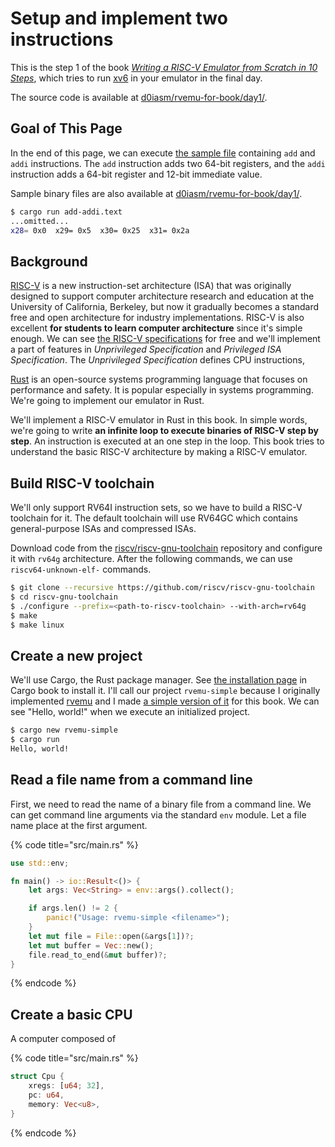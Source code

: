# Setup and implement two instructions

This is the step 1 of the book [_Writing a RISC-V Emulator from Scratch in 10 Steps_](./), which tries to run [xv6](https://github.com/mit-pdos/xv6-riscv) in your emulator in the final day.

The source code is available at [d0iasm/rvemu-for-book/day1/](https://github.com/d0iasm/rvemu-for-book/tree/master/day1).

## Goal of This Page

In the end of this page, we can execute [the sample file](https://github.com/d0iasm/rvemu-for-book/blob/master/day1/add-addi.s) containing `add` and `addi` instructions. The `add` instruction adds two 64-bit registers, and the `addi` instruction adds a 64-bit register and 12-bit immediate value.

Sample binary files are also available at [d0iasm/rvemu-for-book/day1/](https://github.com/d0iasm/rvemu-for-book/tree/master/day1).

```bash
$ cargo run add-addi.text
...omitted...
x28= 0x0  x29= 0x5  x30= 0x25  x31= 0x2a
```

## Background

[RISC-V](https://riscv.org/) is a new instruction-set architecture \(ISA\) that was originally designed to support computer architecture research and education at the University of California, Berkeley, but now it gradually becomes a standard free and open architecture for industry implementations. RISC-V is also excellent **for students to learn computer architecture** since it's simple enough. We can see [the RISC-V specifications](https://riscv.org/specifications/) for free and we'll implement a part of features in _Unprivileged Specification_ and _Privileged ISA Specification_. The _Unprivileged Specification_ defines CPU instructions, 

[Rust](https://www.rust-lang.org/) is an open-source systems programming language that focuses on performance and safety. It is popular especially in systems programming. We're going to implement our emulator in Rust.

We'll implement a RISC-V emulator in Rust in this book. In simple words, we're going to write **an infinite loop to execute binaries of RISC-V step by step**. An instruction is executed at an one step in the loop. This book tries to understand the basic RISC-V architecture by making a RISC-V emulator.

## Build RISC-V toolchain

We'll only support RV64I instruction sets, so we have to build a RISC-V toolchain for it. The default toolchain will use RV64GC which contains general-purpose ISAs and compressed ISAs. 

Download code from the [riscv/riscv-gnu-toolchain](https://github.com/riscv/riscv-gnu-toolchain) repository and configure it with `rv64g` architecture. After the following commands, we can use `riscv64-unknown-elf-` commands.

```bash
$ git clone --recursive https://github.com/riscv/riscv-gnu-toolchain
$ cd riscv-gnu-toolchain
$ ./configure --prefix=<path-to-riscv-toolchain> --with-arch=rv64g
$ make
$ make linux
```

## Create a new project

We'll use Cargo, the Rust package manager. See [the installation page](https://doc.rust-lang.org/cargo/getting-started/installation.html) in Cargo book to install it. I'll call our project `rvemu-simple` because I originally implemented [rvemu](https://github.com/d0iasm/rvemu) and I made [a simple version of it](https://github.com/d0iasm/rvemu-simple) for this book. We can see "Hello, world!" when we execute an initialized project.

```bash
$ cargo new rvemu-simple
$ cargo run
Hello, world!
```

## Read a file name from a command line

First, we need to read the name of a binary file from a command line. We can get command line arguments via the standard `env` module. Let a file name place at the first argument.

{% code title="src/main.rs" %}
```rust
use std::env;

fn main() -> io::Result<()> {
    let args: Vec<String> = env::args().collect();

    if args.len() != 2 {
        panic!("Usage: rvemu-simple <filename>");
    }
    let mut file = File::open(&args[1])?;
    let mut buffer = Vec::new();
    file.read_to_end(&mut buffer)?;
}
```
{% endcode %}

## Create a basic CPU

A computer composed of 

{% code title="src/main.rs" %}
```rust
struct Cpu {
    xregs: [u64; 32],
    pc: u64,
    memory: Vec<u8>,
}
```
{% endcode %}





